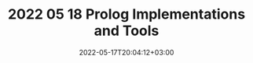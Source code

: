 ---
title: 2022 05 18 Prolog Implementations and Tools
description:
toc: true
authors: []
tags: []
categories: []
series: []
date: 2022-05-17T20:04:12+03:00
lastmod: 2022-05-17T20:04:12+03:00
featuredVideo:
featuredImage:
draft: false
---